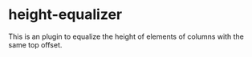 # height-equalizer
This is an plugin to equalize the height of elements of columns with the same top offset.

